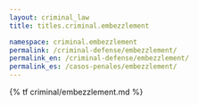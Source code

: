 ```yaml
---
layout: criminal_law
title: titles.criminal.embezzlement

namespace: criminal.embezzlement
permalink: /criminal-defense/embezzlement/
permalink_en: /criminal-defense/embezzlement/
permalink_es: /casos-penales/embezzlement/
---
```


{% tf criminal/embezzlement.md %}
